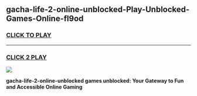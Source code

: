 
## gacha-life-2-online-unblocked-Play-Unblocked-Games-Online-fl9od
<h3>
<a href="https://premium76.site?title=gacha-life-2-online-unblocked&ref=25A">CLICK TO PLAY</a></h3>
<hr>

<h3>
<a href="https://premium76.site?title=gacha-life-2-online-unblocked&ref=25A">CLICK 2 PLAY</a>
  
</h3>

<a href="https://premium76.site?title=gacha-life-2-online-unblocked&ref=25A"><img src="https://clearcache.store/games.png"></a>


**gacha-life-2-online-unblocked games unblocked: Your Gateway to Fun and Accessible Online Gaming**
